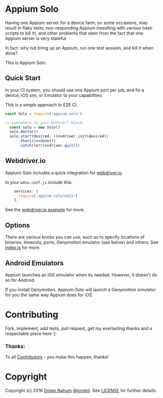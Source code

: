 # Appium Solo

Having one Appium server for a device farm, on some occasions, may result
in flaky tests, non-responding Appium (resulting with various bash scripts to kill it),
and other problems that stem from the fact that one Appium server is very
stateful.

In fact: why not bring up an Appium, run one test session, and kill it when
done?


This is Appium Solo.

## Quick Start

In your CI system, you should use one Appium port per job, and fix a device,
iOS sim, or Emulator to your capabilities.

This is a *simple* approach to E2E CI.


```javascript
const Solo = require('appium-solo')

// somewhere in your before() block:
  const solo = new Solo()
  solo.doctor()
  solo.start(desired, ()=>driver.init(desired))
      .then(()=>done())
      .catch((err)=>driver.quit())
```

## Webdriver.io

Appium-Solo includes a quick integration for [webdriver.io](http://webdriver.io).

In your `wdio.conf.js` include this:

```javascript
    services: [
      require('appium-solo/wdio')
    ],
```

See the [webdriver.io example](examples/webdriver.io/) for more.


## Options

There are various knobs you can use, such as to specify locations of binaries,
timeouts, ports, Genymotion emulator (see below) and others. See [index.js](index.js) for more.


## Android Emulators

Appium launches an iOS simulator when its needed. However, it doesn't do so
for Android.

If you install Genymotion, Appium-Solo will launch a Genymotion
simulator for you the same way Appium does for iOS.




# Contributing

Fork, implement, add tests, pull request, get my everlasting thanks and a respectable place here :).


### Thanks:

To all [Contributors](https://github.com/jondot/rn-snoopy/graphs/contributors) - you make this happen, thanks!



# Copyright

Copyright (c) 2016 [Dotan Nahum](http://gplus.to/dotan) [@jondot](http://twitter.com/jondot). See [LICENSE](LICENSE.txt) for further details.
